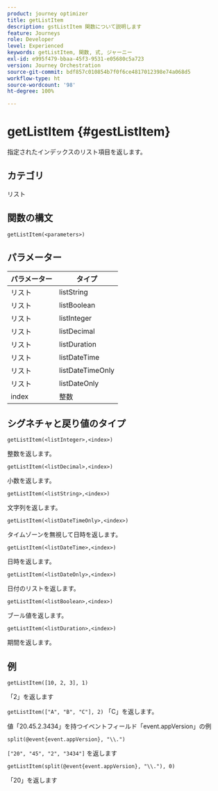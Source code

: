 ```yaml
---
product: journey optimizer
title: getListItem
description: gstListItem 関数について説明します
feature: Journeys
role: Developer
level: Experienced
keywords: getListItem, 関数, 式, ジャーニー
exl-id: e995f479-bbaa-45f3-9531-e05680c5a723
version: Journey Orchestration
source-git-commit: bdf857c010854b7f0f6ce4817012398e74a068d5
workflow-type: ht
source-wordcount: '98'
ht-degree: 100%

---
```


# getListItem {#gestListItem}

指定されたインデックスのリスト項目を返します。

## カテゴリ

リスト

## 関数の構文

`getListItem(<parameters>)`

## パラメーター

| パラメーター | タイプ |
|-----------|------------------|
| リスト | listString |
| リスト | listBoolean |
| リスト | listInteger |
| リスト | listDecimal |
| リスト | listDuration |
| リスト | listDateTime |
| リスト | listDateTimeOnly |
| リスト | listDateOnly |
| index | 整数 |

## シグネチャと戻り値のタイプ

`getListItem(<listInteger>,<index>)`

整数を返します。

`getListItem(<listDecimal>,<index>)`

小数を返します。

`getListItem(<listString>,<index>)`

文字列を返します。

`getListItem(<listDateTimeOnly>,<index>)`

タイムゾーンを無視して日時を返します。

`getListItem(<listDateTime>,<index>)`

日時を返します。

`getListItem(<listDateOnly>,<index>)`

日付のリストを返します。

`getListItem(<listBoolean>,<index>)`

ブール値を返します。

`getListItem(<listDuration>,<index>)`

期間を返します。

## 例

`getListItem([10, 2, 3], 1)`

「2」を返します

`getListItem(["A", "B", "C"], 2)`
「C」を返します。

値「20.45.2.3434」を持つイベントフィールド「event.appVersion」の例

`split(@event{event.appVersion}, "\\.")`

`["20", "45", "2", "3434"]` を返します

`getListItem(split(@event{event.appVersion}, "\\."), 0)`

「20」を返します
